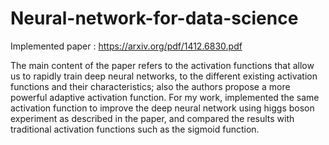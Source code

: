 # Neural-network-for-data-science

Implemented paper : https://arxiv.org/pdf/1412.6830.pdf 

The main content of the paper refers to the activation functions that allow us to rapidly train deep neural networks, to the different existing activation functions and their characteristics; also the authors propose a more powerful adaptive activation function. 
For my work, implemented the same activation function to improve the deep neural network using higgs boson experiment as described in the paper, and compared the results with traditional activation functions such as the sigmoid function.
